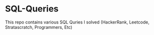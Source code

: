 SQL-Queries
===
   
This repo contains various SQL Quries I solved
(HackerRank, Leetcode, Stratascratch, Programmers, Etc)
